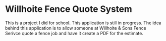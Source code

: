 # Willhoite Fence Quote System
This is a project I did for school. This application is still in progress. The idea behind this application is to allow someone
at Willhoite & Sons Fence Serivce quote a fence job and have it create a PDF for the estimate.
